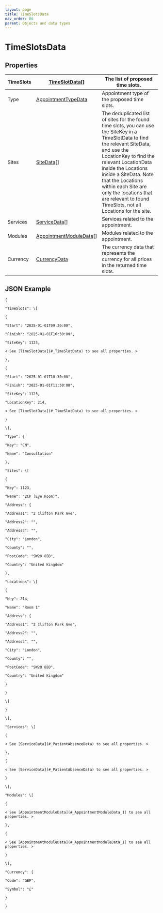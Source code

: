 ```yaml
---
layout: page
title: TimeSlotsData
nav_order: 86
parent: Objects and data types
---
```


# TimeSlotsData## Properties| TimeSlots | [TimeSlotData](#_TimeSlotData)\[\] | The list of proposed time slots. || --- | --- | --- || Type | [AppointmentTypeData](#_AppointmentTypeData_1) | Appointment type of the proposed time slots. || Sites | [SiteData](#_SiteData)\[\] | The deduplicated list of sites for the found time slots, you can use the SiteKey in a TimeSlotData to find the relevant SiteData, and use the LocationKey to find the relevant LocationData inside the Locations inside a SiteData. Note that the Locations within each Site are only the locations that are relevant to found TimeSlots, not all Locations for the site. || Services | [ServiceData](#_PatientAbsenceData)\[\] | Services related to the appointment. || Modules | [AppointmentModuleData](#_AppointmentModuleData_1)\[\] | Modules related to the appointment. || Currency | [CurrencyData](#_CurrencyData) | The currency data that represents the currency for all prices in the returned time slots. |## JSON Example```{"TimeSlots": \[{"Start": "2025-01-01T09:30:00","Finish": "2025-01-01T10:30:00","SiteKey": 1123,< See [TimeSlotData](#_TimeSlotData) to see all properties. >},{"Start": "2025-01-01T10:30:00","Finish": "2025-01-01T11:30:00","SiteKey": 1123,"LocationKey": 214,< See [TimeSlotData](#_TimeSlotData) to see all properties. >}\],"Type": {"Key": "CN","Name": "Consultation"},"Sites": \[{"Key": 1123,"Name": "2CP (Eye Room)","Address": {"Address1": "2 Clifton Park Ave","Address2": "","Address3": "","City": "London","County": "","PostCode": "SW20 8BD","Country": "United Kingdom"},"Locations": \[{"Key": 214,"Name": "Room 1""Address": {"Address1": "2 Clifton Park Ave","Address2": "","Address3": "","City": "London","County": "","PostCode": "SW20 8BD","Country": "United Kingdom"}}\]}\],"Services": \[{< See [ServiceData](#_PatientAbsenceData) to see all properties. >},{< See [ServiceData](#_PatientAbsenceData) to see all properties. >}\],"Modules": \[{< See [AppointmentModuleData](#_AppointmentModuleData_1) to see all properties. >},{< See [AppointmentModuleData](#_AppointmentModuleData_1) to see all properties. >}\],"Currency": {"Code": "GBP","Symbol": "£"}}```